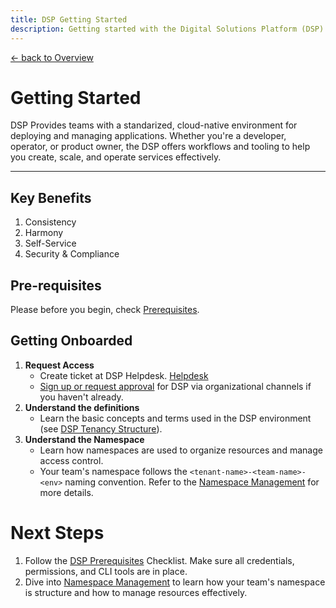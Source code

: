 ```yaml
---
title: DSP Getting Started
description: Getting started with the Digital Solutions Platform (DSP)
---
```


[&larr; back to Overview](/dsp)

# Getting Started

DSP Provides teams with a standarized, cloud-native environment for deploying and managing applications.
Whether you're a developer, operator, or product owner, the DSP offers workflows and tooling to help you create,
scale, and operate services effectively.

---

## Key Benefits

1. Consistency
2. Harmony
3. Self-Service
4. Security & Compliance

## Pre-requisites
Please before you begin, check [Prerequisites](prerequisites.md).

## Getting Onboarded

1. **Request Access**
    - Create ticket at DSP Helpdesk. [Helpdesk](localhost)
    - [Sign up or request approval](mailto:szymon.kielbiowski@vaillant-group.com) for DSP via organizational channels if you haven't already.
2. **Understand the definitions**
    - Learn the basic concepts and terms used in the DSP environment (see [DSP Tenancy Structure](https://groupspace.vaillant-group.com/pages/viewpage.action?pageId=467001184)).
3. **Understand the Namespace**
    - Learn how namespaces are used to organize resources and manage access control.
    - Your team's namespace follows the `<tenant-name>-<team-name>-<env>` naming convention. Refer to the [Namespace Management](namespace-management.md) for more details.

# Next Steps

1. Follow the [DSP Prerequisites](prerequisites.md) Checklist. Make sure all credentials, permissions, and CLI tools are in place.
2. Dive into [Namespace Management](namespace-management.md) to learn how your team's namespace is structure and how to manage resources effectively.
